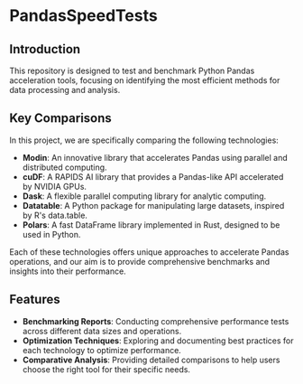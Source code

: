 # PandasSpeedTests

## Introduction
This repository is designed to test and benchmark Python Pandas acceleration tools, focusing on identifying the most efficient methods for data processing and analysis.

## Key Comparisons
In this project, we are specifically comparing the following technologies:
- **Modin**: An innovative library that accelerates Pandas using parallel and distributed computing.
- **cuDF**: A RAPIDS AI library that provides a Pandas-like API accelerated by NVIDIA GPUs.
- **Dask**: A flexible parallel computing library for analytic computing.
- **Datatable**: A Python package for manipulating large datasets, inspired by R's data.table.
- **Polars**: A fast DataFrame library implemented in Rust, designed to be used in Python.

Each of these technologies offers unique approaches to accelerate Pandas operations, and our aim is to provide comprehensive benchmarks and insights into their performance.

## Features
- **Benchmarking Reports**: Conducting comprehensive performance tests across different data sizes and operations.
- **Optimization Techniques**: Exploring and documenting best practices for each technology to optimize performance.
- **Comparative Analysis**: Providing detailed comparisons to help users choose the right tool for their specific needs.
